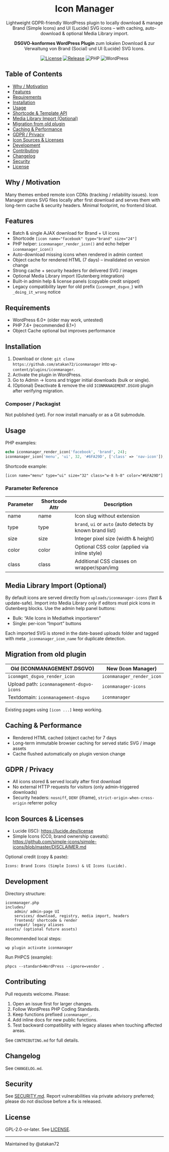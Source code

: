 <div align="center">

# Icon Manager

Lightweight GDPR-friendly WordPress plugin to locally download & manage Brand (Simple Icons) and UI (Lucide) SVG icons – with caching, auto-download & optional Media Library import.

<strong>DSGVO-konformes WordPress Plugin</strong> zum lokalen Download & zur Verwaltung von Brand (Social) und UI (Lucide) SVG Icons.

<p>
<a href="https://github.com/atakan72/iconmanager/blob/main/LICENSE"><img alt="License" src="https://img.shields.io/badge/license-GPL--2.0--or--later-blue.svg"></a>
<a href="https://github.com/atakan72/iconmanager/releases"><img alt="Release" src="https://img.shields.io/github/v/release/atakan72/iconmanager?display_name=tag"></a>
<img alt="PHP" src="https://img.shields.io/badge/PHP-7.4%2B-777bb4.svg"> <img alt="WordPress" src="https://img.shields.io/badge/WordPress-6.0%2B-21759b.svg">
</p>

</div>

## Table of Contents
- [Why / Motivation](#why--motivation)
- [Features](#features)
- [Requirements](#requirements)
- [Installation](#installation)
- [Usage](#usage)
- [Shortcode & Template API](#shortcode--template-api)
- [Media Library Import (Optional)](#media-library-import-optional)
- [Migration from old plugin](#migration-from-old-plugin)
- [Caching & Performance](#caching--performance)
- [GDPR / Privacy](#gdpr--privacy)
- [Icon Sources & Licenses](#icon-sources--licenses)
- [Development](#development)
- [Contributing](#contributing)
- [Changelog](#changelog)
- [Security](#security)
- [License](#license)

## Why / Motivation
Many themes embed remote icon CDNs (tracking / reliability issues). Icon Manager stores SVG files locally after first download and serves them with long-term cache & security headers. Minimal footprint, no frontend bloat.

## Features
- Batch & single AJAX download for Brand + UI icons
- Shortcode `[icon name="facebook" type="brand" size="24"]`
- PHP helper: `iconmanager_render_icon()` and echo helper `iconmanager_icon()`
- Auto-download missing icons when rendered in admin context
- Object cache for rendered HTML (7 days) – invalidated on version change
- Strong cache + security headers for delivered SVG / images
- Optional Media Library import (Gutenberg integration)
- Built-in admin help & license panels (copyable credit snippet)
- Legacy compatibility layer for old prefix (`iconmgmt_dsgvo_`) with `_doing_it_wrong` notice

## Requirements
- WordPress 6.0+ (older may work, untested)
- PHP 7.4+ (recommended 8.1+)
- Object Cache optional but improves performance

## Installation
1. Download or clone: `git clone https://github.com/atakan72/iconmanager` into `wp-content/plugins/iconmanager`.
2. Activate the plugin in WordPress.
3. Go to Admin → Icons and trigger initial downloads (bulk or single).
4. (Optional) Deactivate & remove the old `ICONMANAGEMENT.DSGVO` plugin after verifying migration.

### Composer / Packagist
Not published (yet). For now install manually or as a Git submodule.

## Usage
PHP examples:
```php
echo iconmanager_render_icon('facebook', 'brand', 24);
iconmanager_icon('menu', 'ui', 32, '#6FA29D', ['class' => 'nav-icon']);
```
Shortcode example:
```
[icon name="menu" type="ui" size="32" class="w-8 h-8" color="#6FA29D"]
```

### Parameter Reference
| Parameter | Shortcode Attr | Description |
|-----------|----------------|-------------|
| name | name | Icon slug without extension |
| type | type | `brand`, `ui` or `auto` (auto detects by known brand list) |
| size | size | Integer pixel size (width & height) |
| color | color | Optional CSS color (applied via inline style) |
| class | class | Additional CSS classes on wrapper/span/img |

## Media Library Import (Optional)
By default icons are served directly from `uploads/iconmanager-icons` (fast & update-safe). Import into Media Library only if editors must pick icons in Gutenberg blocks.
Use the admin help panel buttons:
- Bulk: “Alle Icons in Mediathek importieren”
- Single: per-icon “Import” buttons

Each imported SVG is stored in the date-based uploads folder and tagged with meta `_iconmanager_icon_name` for duplicate detection.

## Migration from old plugin
| Old (ICONMANAGEMENT.DSGVO) | New (Icon Manager) |
|----------------------------|--------------------|
| `iconmgmt_dsgvo_render_icon` | `iconmanager_render_icon` |
| Upload path: `iconmanagement-dsgvo-icons` | `iconmanager-icons` |
| Textdomain: `iconmanagement-dsgvo` | `iconmanager` |

Existing pages using `[icon ...]` keep working.

## Caching & Performance
- Rendered HTML cached (object cache) for 7 days
- Long-term immutable browser caching for served static SVG / image assets
- Cache flushed automatically on plugin version change

## GDPR / Privacy
- All icons stored & served locally after first download
- No external HTTP requests for visitors (only admin-triggered downloads)
- Security headers: `nosniff`, `DENY` (iframe), `strict-origin-when-cross-origin` referrer policy

## Icon Sources & Licenses
- Lucide (ISC): https://lucide.dev/license
- Simple Icons (CC0, brand ownership caveats): https://github.com/simple-icons/simple-icons/blob/master/DISCLAIMER.md

Optional credit (copy & paste):
```
Icons: Brand Icons (Simple Icons) & UI Icons (Lucide).
```

## Development
Directory structure:
```
iconmanager.php
includes/
	admin/ admin-page UI
	services/ download, registry, media import, headers
	frontend/ shortcode & render
	compat/ legacy aliases
assets/ (optional future assets)
```

Recommended local steps:
```
wp plugin activate iconmanager
```
Run PHPCS (example):
```
phpcs --standard=WordPress --ignore=vendor .
```

## Contributing
Pull requests welcome. Please:
1. Open an issue first for larger changes.
2. Follow WordPress PHP Coding Standards.
3. Keep functions prefixed `iconmanager_`.
4. Add inline docs for new public functions.
5. Test backward compatibility with legacy aliases when touching affected areas.

See `CONTRIBUTING.md` for full details.

## Changelog
See `CHANGELOG.md`.

## Security
See [SECURITY.md](SECURITY.md). Report vulnerabilities via private advisory preferred; please do not disclose before a fix is released.

## License
GPL-2.0-or-later. See [LICENSE](LICENSE).

---
Maintained by @atakan72
